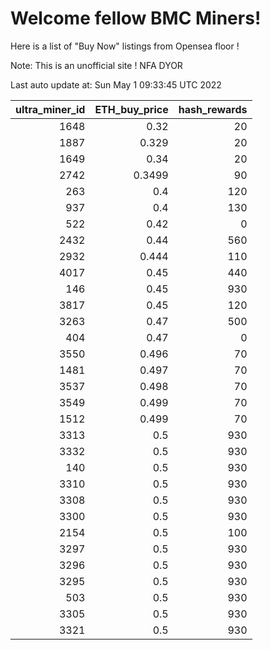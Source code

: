 # Welcome fellow BMC Miners!
Here is a list of "Buy Now" listings from Opensea floor !

Note: This is an unofficial site ! NFA DYOR


Last auto update at: Sun May  1 09:33:45 UTC 2022


|   ultra_miner_id |   ETH_buy_price |   hash_rewards |
|-----------------:|----------------:|---------------:|
|             1648 |          0.32   |             20 |
|             1887 |          0.329  |             20 |
|             1649 |          0.34   |             20 |
|             2742 |          0.3499 |             90 |
|              263 |          0.4    |            120 |
|              937 |          0.4    |            130 |
|              522 |          0.42   |              0 |
|             2432 |          0.44   |            560 |
|             2932 |          0.444  |            110 |
|             4017 |          0.45   |            440 |
|              146 |          0.45   |            930 |
|             3817 |          0.45   |            120 |
|             3263 |          0.47   |            500 |
|              404 |          0.47   |              0 |
|             3550 |          0.496  |             70 |
|             1481 |          0.497  |             70 |
|             3537 |          0.498  |             70 |
|             3549 |          0.499  |             70 |
|             1512 |          0.499  |             70 |
|             3313 |          0.5    |            930 |
|             3332 |          0.5    |            930 |
|              140 |          0.5    |            930 |
|             3310 |          0.5    |            930 |
|             3308 |          0.5    |            930 |
|             3300 |          0.5    |            930 |
|             2154 |          0.5    |            100 |
|             3297 |          0.5    |            930 |
|             3296 |          0.5    |            930 |
|             3295 |          0.5    |            930 |
|              503 |          0.5    |            930 |
|             3305 |          0.5    |            930 |
|             3321 |          0.5    |            930 |